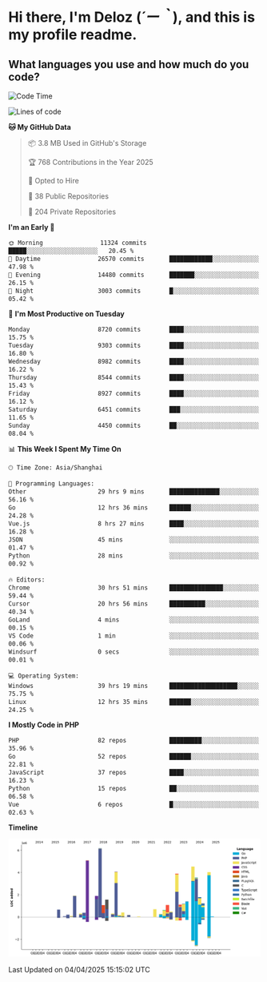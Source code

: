 # **Hi there, I'm Deloz (*´ー｀*), and this is my profile readme.**

## **What languages you use and how much do you code?**

<!--START_SECTION:waka-->
![Code Time](http://img.shields.io/badge/Code%20Time-6%2C063%20hrs%204%20mins-blue)

![Lines of code](https://img.shields.io/badge/From%20Hello%20World%20I%27ve%20Written-50.3%20million%20lines%20of%20code-blue)

**🐱 My GitHub Data** 

> 📦 3.8 MB Used in GitHub's Storage 
 > 
> 🏆 768 Contributions in the Year 2025
 > 
> 💼 Opted to Hire
 > 
> 📜 38 Public Repositories 
 > 
> 🔑 204 Private Repositories 
 > 
**I'm an Early 🐤** 

```text
🌞 Morning                11324 commits       █████░░░░░░░░░░░░░░░░░░░░   20.45 % 
🌆 Daytime                26570 commits       ████████████░░░░░░░░░░░░░   47.98 % 
🌃 Evening                14480 commits       ███████░░░░░░░░░░░░░░░░░░   26.15 % 
🌙 Night                  3003 commits        █░░░░░░░░░░░░░░░░░░░░░░░░   05.42 % 
```
📅 **I'm Most Productive on Tuesday** 

```text
Monday                   8720 commits        ████░░░░░░░░░░░░░░░░░░░░░   15.75 % 
Tuesday                  9303 commits        ████░░░░░░░░░░░░░░░░░░░░░   16.80 % 
Wednesday                8982 commits        ████░░░░░░░░░░░░░░░░░░░░░   16.22 % 
Thursday                 8544 commits        ████░░░░░░░░░░░░░░░░░░░░░   15.43 % 
Friday                   8927 commits        ████░░░░░░░░░░░░░░░░░░░░░   16.12 % 
Saturday                 6451 commits        ███░░░░░░░░░░░░░░░░░░░░░░   11.65 % 
Sunday                   4450 commits        ██░░░░░░░░░░░░░░░░░░░░░░░   08.04 % 
```


📊 **This Week I Spent My Time On** 

```text
🕑︎ Time Zone: Asia/Shanghai

💬 Programming Languages: 
Other                    29 hrs 9 mins       ██████████████░░░░░░░░░░░   56.16 % 
Go                       12 hrs 36 mins      ██████░░░░░░░░░░░░░░░░░░░   24.28 % 
Vue.js                   8 hrs 27 mins       ████░░░░░░░░░░░░░░░░░░░░░   16.28 % 
JSON                     45 mins             ░░░░░░░░░░░░░░░░░░░░░░░░░   01.47 % 
Python                   28 mins             ░░░░░░░░░░░░░░░░░░░░░░░░░   00.92 % 

🔥 Editors: 
Chrome                   30 hrs 51 mins      ███████████████░░░░░░░░░░   59.44 % 
Cursor                   20 hrs 56 mins      ██████████░░░░░░░░░░░░░░░   40.34 % 
GoLand                   4 mins              ░░░░░░░░░░░░░░░░░░░░░░░░░   00.15 % 
VS Code                  1 min               ░░░░░░░░░░░░░░░░░░░░░░░░░   00.06 % 
Windsurf                 0 secs              ░░░░░░░░░░░░░░░░░░░░░░░░░   00.01 % 

💻 Operating System: 
Windows                  39 hrs 19 mins      ███████████████████░░░░░░   75.75 % 
Linux                    12 hrs 35 mins      ██████░░░░░░░░░░░░░░░░░░░   24.25 % 
```

**I Mostly Code in PHP** 

```text
PHP                      82 repos            █████████░░░░░░░░░░░░░░░░   35.96 % 
Go                       52 repos            ██████░░░░░░░░░░░░░░░░░░░   22.81 % 
JavaScript               37 repos            ████░░░░░░░░░░░░░░░░░░░░░   16.23 % 
Python                   15 repos            ██░░░░░░░░░░░░░░░░░░░░░░░   06.58 % 
Vue                      6 repos             █░░░░░░░░░░░░░░░░░░░░░░░░   02.63 % 
```



**Timeline**

![Lines of Code chart](https://raw.githubusercontent.com/deloz/deloz/main/assets/bar_graph.png)


 Last Updated on 04/04/2025 15:15:02 UTC
<!--END_SECTION:waka-->
